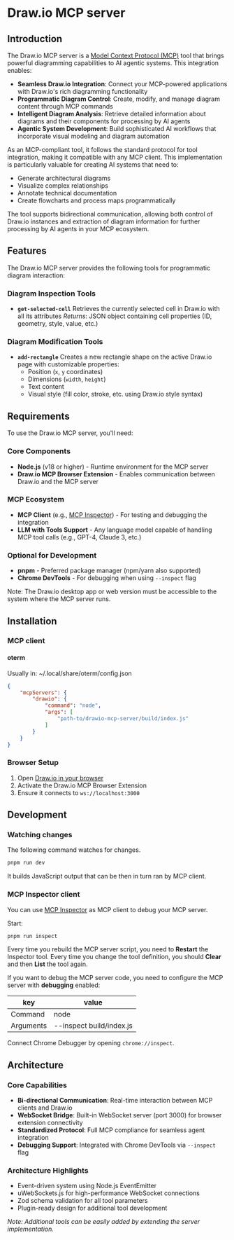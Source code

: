 # Draw.io MCP server

## Introduction

The Draw.io MCP server is a [Model Context Protocol (MCP)](https://modelcontextprotocol.io) tool that brings powerful diagramming capabilities to AI agentic systems. This integration enables:

- **Seamless Draw.io Integration**: Connect your MCP-powered applications with Draw.io's rich diagramming functionality
- **Programmatic Diagram Control**: Create, modify, and manage diagram content through MCP commands
- **Intelligent Diagram Analysis**: Retrieve detailed information about diagrams and their components for processing by AI agents
- **Agentic System Development**: Build sophisticated AI workflows that incorporate visual modeling and diagram automation

As an MCP-compliant tool, it follows the standard protocol for tool integration, making it compatible with any MCP client. This implementation is particularly valuable for creating AI systems that need to:
- Generate architectural diagrams
- Visualize complex relationships
- Annotate technical documentation
- Create flowcharts and process maps programmatically

The tool supports bidirectional communication, allowing both control of Draw.io instances and extraction of diagram information for further processing by AI agents in your MCP ecosystem.

## Features

The Draw.io MCP server provides the following tools for programmatic diagram interaction:

### Diagram Inspection Tools
- **`get-selected-cell`**
  Retrieves the currently selected cell in Draw.io with all its attributes
  *Returns*: JSON object containing cell properties (ID, geometry, style, value, etc.)

### Diagram Modification Tools
- **`add-rectangle`**
  Creates a new rectangle shape on the active Draw.io page with customizable properties:
  - Position (`x`, `y` coordinates)
  - Dimensions (`width`, `height`)
  - Text content
  - Visual style (fill color, stroke, etc. using Draw.io style syntax)

## Requirements

To use the Draw.io MCP server, you'll need:

### Core Components
- **Node.js** (v18 or higher) - Runtime environment for the MCP server
- **Draw.io MCP Browser Extension** - Enables communication between Draw.io and the MCP server

### MCP Ecosystem
- **MCP Client** (e.g., [MCP Inspector](https://modelcontextprotocol.io/docs/tools/inspector)) - For testing and debugging the integration
- **LLM with Tools Support** - Any language model capable of handling MCP tool calls (e.g., GPT-4, Claude 3, etc.)

### Optional for Development
- **pnpm** - Preferred package manager (npm/yarn also supported)
- **Chrome DevTools** - For debugging when using `--inspect` flag

Note: The Draw.io desktop app or web version must be accessible to the system where the MCP server runs.

## Installation

### MCP client

#### oterm

Usually in: ~/.local/share/oterm/config.json

```json
{
	"mcpServers": {
		"drawio": {
			"command": "node",
			"args": [
				"path-to/drawio-mcp-server/build/index.js"
			]
		}
	}
}
```

### Browser Setup
1. Open [Draw.io in your browser](https://app.diagrams.net/)
2. Activate the Draw.io MCP Browser Extension
3. Ensure it connects to `ws://localhost:3000`

## Development

### Watching changes

The following command watches for changes.

```sh
pnpm run dev
```

It builds JavaScript output that can be then in turn ran by MCP client.

### MCP Inspector client

You can use [MCP Inspector](https://modelcontextprotocol.io/docs/tools/inspector) as MCP client to debug your MCP server.

Start:

```sh
pnpm run inspect
```

Every time you rebuild the MCP server script, you need to **Restart** the Inspector tool.
Every time you change the tool definition, you should **Clear** and then **List** the tool again.

If you want to debug the MCP server code, you need to configure the MCP server with **debugging** enabled:

| key | value |
| --- | --- |
| Command | node |
| Arguments | --inspect build/index.js |

Connect Chrome Debugger by opening `chrome://inspect`.

## Architecture

### Core Capabilities
- **Bi-directional Communication**: Real-time interaction between MCP clients and Draw.io
- **WebSocket Bridge**: Built-in WebSocket server (port 3000) for browser extension connectivity
- **Standardized Protocol**: Full MCP compliance for seamless agent integration
- **Debugging Support**: Integrated with Chrome DevTools via `--inspect` flag

### Architecture Highlights
- Event-driven system using Node.js EventEmitter
- uWebSockets.js for high-performance WebSocket connections
- Zod schema validation for all tool parameters
- Plugin-ready design for additional tool development

*Note: Additional tools can be easily added by extending the server implementation.*
